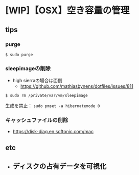 # [WIP]【OSX】空き容量の管理

## tips

### purge

```
$ sudo purge
```

### sleepimageの削除

- high sierraの場合は面倒
	- https://github.com/mathiasbynens/dotfiles/issues/811

```
$ sudo rm /private/var/vm/sleepimage
```

生成を禁止： `sudo pmset -a hibernatemode 0`

### キャッシュファイルの削除

- https://disk-diag.en.softonic.com/mac


## etc

- ディスクの占有データを可視化
	- 
